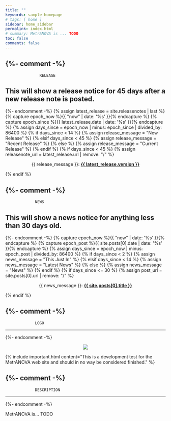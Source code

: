 ```yaml
---
title: ""
keywords: sample homepage
# tags: [ home ]
sidebar: home_sidebar
permalink: index.html
# summary: MetrANOVA is ... TODO
toc: false
comments: false
---
```

{%- comment -%}
-------------------------------------------------------------------------------
			       RELEASE

This will show a release notice for 45 days after a new release note
is posted.
-------------------------------------------------------------------------------
{%- endcomment -%}
{% assign latest_release = site.releasenotes | last %}
{% capture epoch_now %}{{ "now" | date: '%s' }}{% endcapture %}
{% capture epoch_since %}{{ latest_release.date | date: '%s' }}{% endcapture %}
{% assign days_since = epoch_now | minus: epoch_since | divided_by: 86400 %}
{% if days_since < 14 %}
  {% assign release_message = "New Release" %}
{% elsif days_since < 45 %}
  {% assign release_message = "Recent Release" %}
{% else %}
  {% assign release_message = "Current Release" %}
{% endif %}
{% if days_since < 45 %}
  {% assign releasenote_url = latest_release.url | remove: "/" %}
  <p align="center">{{ release_message }}: <b><a href="{{ releasenote_url }}">{{ latest_release.version }}</a></b></p>
{% endif %}


{%- comment -%}
-------------------------------------------------------------------------------
				 NEWS

This will show a news notice for anything less than 30 days old.
-------------------------------------------------------------------------------
{%- endcomment -%}
{% capture epoch_now %}{{ "now" | date: '%s' }}{% endcapture %}
{% capture epoch_post %}{{ site.posts[0].date | date: '%s' }}{% endcapture %}
{% assign days_since = epoch_now | minus: epoch_post | divided_by: 86400 %}
{% if days_since < 2 %}
  {% assign news_message = "This Just In" %}
{% elsif days_since < 14 %}
  {% assign news_message = "Latest News" %}
{% else %}
  {% assign news_message = "News" %}
{% endif %}
{% if days_since <= 30 %}
  {% assign post_url = site.posts[0].url | remove: "/" %}
  <p align="center">{{ news_message }}: <b><a href="{{ post_url }}">{{ site.posts[0].title }}</a></b></p>
{% endif %}


{%- comment -%}
-------------------------------------------------------------------------------
				 LOGO
-------------------------------------------------------------------------------
{%- endcomment -%}
<p align="center"><img src="images/logos/metranova/metranovar-logo.svg" /></p>


{% include important.html content="This is a development test for the MetrANOVA web site and should in no way be considered finished." %}


{%- comment -%}
-------------------------------------------------------------------------------
			     DESCRIPTION
-------------------------------------------------------------------------------
{%- endcomment -%}

<p>MetrANOVA is... TODO</p>
